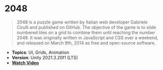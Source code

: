 # 2048

> 2048 is a puzzle game written by Italian web developer Gabriele Cirulli and published on GitHub. The objective of the game is to slide numbered tiles on a grid to combine them until reaching the number 2048. It was originally written in JavaScript and CSS over a weekend, and released on March 9th, 2014 as free and open-source software.

- **Topics**: UI, Grids, Animation
- **Version**: Unity 2021.3.20f1 (LTS)
- [**Watch Video**](https://youtu.be/MiAG3V6_gv8?feature=shared)
